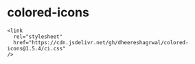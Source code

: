 # colored-icons
    <link
      rel="stylesheet"
      href="https://cdn.jsdelivr.net/gh/dheereshagrwal/colored-icons@1.5.4/ci.css"
    />
